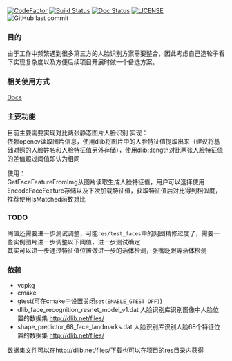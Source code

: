
[![CodeFactor](https://www.codefactor.io/repository/github/nevermoreluo/face_lib/badge)](https://www.codefactor.io/repository/github/nevermoreluo/face_lib)
[![Build Status](https://github.com/nevermoreluo/face_lib/actions/workflows/cmake.yml/badge.svg)](https://github.com/nevermoreluo/face_lib/actions/workflows/cmake.yml)
[![Doc Status](https://github.com/nevermoreluo/face_lib/actions/workflows/doc.yml/badge.svg)](https://github.com/nevermoreluo/face_lib/actions/workflows/doc.yml)
[![LICENSE](https://img.shields.io/github/license/nevermoreluo/face_lib?style=plastic)](https://github.com/nevermoreluo/face_lib/blob/main/LICENSE)
![GitHub last commit](https://img.shields.io/github/last-commit/nevermoreluo/face_lib?style=plastic)

### 目的
由于工作中频繁遇到很多第三方的人脸识别方案需要整合，因此考虑自己造轮子看下实现复杂度以及方便后续项目开展时做一个备选方案。

### 相关使用方式
[Docs](https://nevermoreluo.github.io/face_lib/classface_1_1FaceRecognizer.html)

### 主要功能
目前主要需要实现对比两张静态图片人脸识别
实现：  
依赖opencv读取图片信息，使用dlib将图片中的人脸特征值提取出来（建议将基础对照的人脸姓名和人脸特征值另外存储），使用dlib::length对比两张人脸特征值的差值超过阈值即认为相同

使用：  
GetFaceFeatureFromImg从图片读取生成人脸特征值，用户可以选择使用EncodeFaceFeature存储以及下次加载特征值，获取特征值后对比得到相似度，推荐使用IsMatched函数对比



### TODO
阈值还需要进一步测试调整，可能`res/test_faces`中的网图精修过度了，需要一些实例图片进一步调整以下阈值，进一步测试确定  
~~其实可以进一步通过特征值位置做进一步的活体检测，张嘴眨眼等活体检测~~

### 依赖
- vcpkg
- cmake
- gtest(可在cmake中设置关闭`set(ENABLE_GTEST OFF)`)
- dlib_face_recognition_resnet_model_v1.dat 人脸识别库识别图像中人脸位置的数据集 http://dlib.net/files/
- shape_predictor_68_face_landmarks.dat  人脸识别库识别人脸68个特征位置的数据集 http://dlib.net/files/

数据集文件可以在http://dlib.net/files/下载也可以在项目的res目录内获得

